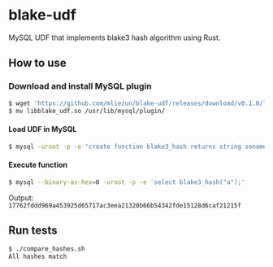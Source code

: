 # blake-udf

MySQL UDF that implements blake3 hash algorithm using Rust.

## How to use

### Download and install MySQL plugin

```bash
$ wget 'https://github.com/mliezun/blake-udf/releases/download/v0.1.0/libblake_udf.so'
$ mv libblake_udf.so /usr/lib/mysql/plugin/
```

#### Load UDF in MySQL

```bash
$ mysql -uroot -p -e 'create function blake3_hash returns string soname \"libblake_udf.so\";'
```

#### Execute function

```bash
$ mysql --binary-as-hex=0 -uroot -p -e 'select blake3_hash("a");'
```

Output: `17762fddd969a453925d65717ac3eea21320b66b54342fde15128d6caf21215f`

## Run tests

```bash
$ ./compare_hashes.sh
All hashes match
```
